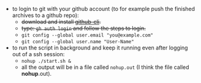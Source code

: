 - to login to git with your github account (to for example push the finished archives to a github repo):
    * ~~download and install [github-cli](https://github.com/cli/cli/releases/latest).~~
    * ~~type: `gh auth login` and follow the steps to login.~~
    * `git config --global user.email "you@example.com"`
    * `git config --global user.name "User-Name"`
- to run the script in background and keep it running even after logging out of a ssh session:
    * `nohup ./start.sh &`
    * all the output will be in a file called `nohup.out` (I think the file called **nohup**.out).
